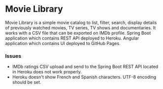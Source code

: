 # Movie Library

Movie Library is a simple movie catalog to list, filter, search, display details of previously watched movies, TV series, TV shows and documentaries. It works with a CSV file that can be exported on IMDb profile. Spring Boot application which contains REST API deployed to Heroku. Angular application which contains UI deployed to GitHub Pages.

### Issues
- IMDb ratings CSV upload and send to the Spring Boot REST API located in Heroku does not work properly.
- Heroku doesn't show French and Spanish characters. UTF-8 encoding should be set.

